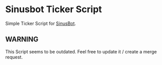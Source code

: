 # Sinusbot Ticker Script

Simple Ticker Script for [SinusBot](https://sinusbot.com).

## **WARNING**

This Script seems to be outdated. 
Feel free to update it / create a merge request.
